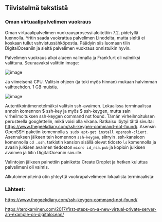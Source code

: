 ## Tiivistelmä tekstistä 

### Oman virtuaalipalvelimen vuokraus 

Oman virtuaalipalvelimen vuokrausprosessi aloitettiin 7.2. pidetyllä luennolla. Yritin saada vuokrattua palvelimen Linodelta, mutta sieltä ei koskaan tullut vahvistussähköpostia. 
Päädyin siis luomaan tilin DigitalOceaniin ja sieltä palvelimen vuokraus onnistuikin hyvin. 

Palvelimen vuokraus alkoi alueen valinnalla ja Frankfurt oli valmiiksi valittuna. Seuraavaksi valittiin image: 

![image](https://user-images.githubusercontent.com/82024427/217592390-913ee5e3-3ed2-40bc-86fc-aefd32a0b27a.png)

Ja viimeisenä CPU. Valitsin ohjeen (ja toki myös hinnan) mukaan halvimman vaihtoehdon. 1 GB muistia. 

![image](https://user-images.githubusercontent.com/82024427/217593049-9fcbbf9c-d6c6-49a3-80d9-84c66e3e928b.png)

Autentikointimenetelmäksi valitsin ssh-avaimen. Lokaalissa terminaalissa annoin komennon $ ssh-key ja myös $ ssh-keygen, mutta sain virheilmoituksen ssh-keygen command not found. Tämän virheilmoituksen perusteella googlettelin, mikä voisi olla vikana. Ratkaisu löytyi tältä sivulta: https://www.thegeekdiary.com/ssh-keygen-command-not-found/. Asensin OpenSSH paketin komennolla `$ sudo apt-get install openssh-client`. Asennuksen jälkeen tein komennon `ssh-keygen`, siirryin .ssh-kansioon komennolla `cd .ssh`, tarkistin kansion sisällä olevat tidosto `ls` komennolla ja avasin julkisen avaimen tiedoston `micro id_rsa.pub` ja kopioin julkisen avaimen ja liitin DigitalOceanin sivuille. 

Valintojen jälkeen painettiin painiketta Create Droplet ja hetken kuluttua palvelimeni oli valmis. 

Alkutoimenpiteinä otin yhteyttä vuokrapalvelimeen lokaalista terminaalista: 

### Lähteet: 

https://www.thegeekdiary.com/ssh-keygen-command-not-found/

https://terokarvinen.com/2017/first-steps-on-a-new-virtual-private-server-an-example-on-digitalocean/






